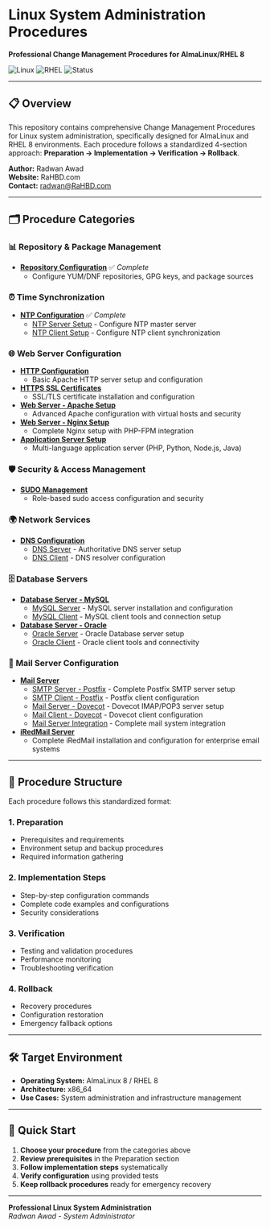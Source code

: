 # Linux System Administration Procedures

**Professional Change Management Procedures for AlmaLinux/RHEL 8**

![Linux](https://img.shields.io/badge/Linux-AlmaLinux%208-blue.svg)
![RHEL](https://img.shields.io/badge/RHEL-8-red.svg)
![Status](https://img.shields.io/badge/Status-Active%20Development-green.svg)

---

## 📋 Overview

This repository contains comprehensive Change Management Procedures for Linux system administration, specifically designed for AlmaLinux and RHEL 8 environments. Each procedure follows a standardized 4-section approach: **Preparation → Implementation → Verification → Rollback**.

**Author:** Radwan Awad  
**Website:** RaHBD.com  
**Contact:** radwan@RaHBD.com  

---

## 🗂️ Procedure Categories

### 📊 Repository & Package Management
- **[Repository Configuration](./Repository_Configuration.md)** ✅ *Complete*
  - Configure YUM/DNF repositories, GPG keys, and package sources

### ⏰ Time Synchronization 
- **[NTP Configuration](./Procedures/NTP_Configuration/)** ✅ *Complete*
  - [NTP Server Setup](./Procedures/NTP_Configuration/Server.md) - Configure NTP master server
  - [NTP Client Setup](./Procedures/NTP_Configuration/Client.md) - Configure NTP client synchronization

### 🌐 Web Server Configuration
- **[HTTP Configuration](./Procedures/HTTP_Configuration.md)** 
  - Basic Apache HTTP server setup and configuration
- **[HTTPS SSL Certificates](./Procedures/HTTPS_SSL_Certificates.md)** 
  - SSL/TLS certificate installation and configuration
- **[Web Server - Apache Setup](./Procedures/Web_Server_Apache_Setup.md)** 
  - Advanced Apache configuration with virtual hosts and security
- **[Web Server - Nginx Setup](./Procedures/Web_Server_Nginx_Setup.md)** 
  - Complete Nginx setup with PHP-FPM integration
- **[Application Server Setup](./Procedures/Application_Server_Setup.md)** 
  - Multi-language application server (PHP, Python, Node.js, Java)

### 🛡️ Security & Access Management
- **[SUDO Management](./Procedures/SUDO_Management.md)** 
  - Role-based sudo access configuration and security

### 🌍 Network Services
- **[DNS Configuration](./Procedures/DNS_Configuration/)** 
  - [DNS Server](./Procedures/DNS_Configuration/Server.md) - Authoritative DNS server setup
  - [DNS Client](./Procedures/DNS_Configuration/Client.md) - DNS resolver configuration

### 🗄️ Database Servers
- **[Database Server - MySQL](./Procedures/Database_Server_MySQL/)** 
  - [MySQL Server](./Procedures/Database_Server_MySQL/Server.md) - MySQL server installation and configuration
  - [MySQL Client](./Procedures/Database_Server_MySQL/Client.md) - MySQL client tools and connection setup
- **[Database Server - Oracle](./Procedures/Database_Server_Oracle/)** 
  - [Oracle Server](./Procedures/Database_Server_Oracle/Server.md) - Oracle Database server setup
  - [Oracle Client](./Procedures/Database_Server_Oracle/Client.md) - Oracle client tools and connectivity

### 📧 Mail Server Configuration
- **[Mail Server](./Procedures/Mail_Server/)** 
  - [SMTP Server - Postfix](./Procedures/Mail_Server/SMTP_Server_Postfix.md) - Complete Postfix SMTP server setup
  - [SMTP Client - Postfix](./Procedures/Mail_Server/SMTP_Client_Postfix.md) - Postfix client configuration
  - [Mail Server - Dovecot](./Procedures/Mail_Server/Mail_Server_Dovecot.md) - Dovecot IMAP/POP3 server setup
  - [Mail Client - Dovecot](./Procedures/Mail_Server/Mail_Client_Dovecot.md) - Dovecot client configuration
  - [Mail Server Integration](./Procedures/Mail_Server/Mail_Server_Integration.md) - Complete mail system integration
- **[iRedMail Server](./iRedMail_Server/Procedures/iRedMail_Server.md)** 
  - Complete iRedMail installation and configuration for enterprise email systems

---

## 🎯 Procedure Structure

Each procedure follows this standardized format:

### 1. **Preparation**
- Prerequisites and requirements
- Environment setup and backup procedures
- Required information gathering

### 2. **Implementation Steps**
- Step-by-step configuration commands
- Complete code examples and configurations
- Security considerations

### 3. **Verification**
- Testing and validation procedures
- Performance monitoring
- Troubleshooting verification

### 4. **Rollback**
- Recovery procedures
- Configuration restoration
- Emergency fallback options

---

## 🛠️ Target Environment

- **Operating System:** AlmaLinux 8 / RHEL 8
- **Architecture:** x86_64
- **Use Cases:** System administration and infrastructure management

---

## 🚀 Quick Start

1. **Choose your procedure** from the categories above
2. **Review prerequisites** in the Preparation section
3. **Follow implementation steps** systematically
4. **Verify configuration** using provided tests
5. **Keep rollback procedures** ready for emergency recovery



---

**Professional Linux System Administration**  
*Radwan Awad - System Administrator*
